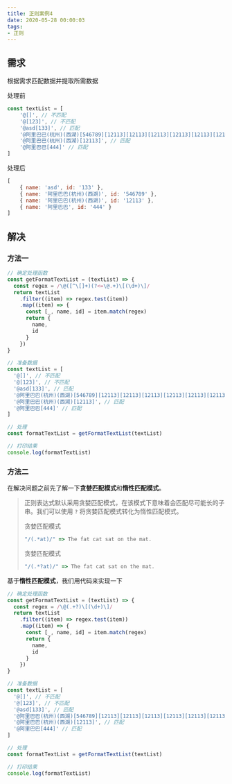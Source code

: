 ```yaml
---
title: 正则案例4
date: 2020-05-28 00:00:03
tags:
- 正则
---
```


## 需求

根据需求匹配数据并提取所需数据

处理前

```javascript
const textList = [
    '@[]', // 不匹配
    '@[123]', // 不匹配
    '@asd[133]', // 匹配
    '@阿里巴巴(杭州)(西湖)[546789][12113][12113][12113][12113][12113][12113]', // 匹配
    '@阿里巴巴(杭州)(西湖)[12113]', // 匹配
    '@阿里巴巴[444]' // 匹配
]
```

处理后

```javascript
[
    { name: 'asd', id: '133' },
    { name: '阿里巴巴(杭州)(西湖)', id: '546789' },
    { name: '阿里巴巴(杭州)(西湖)', id: '12113' },
    { name: '阿里巴巴', id: '444' }
]
```

## 解决

### 方法一

```javascript
// 确定处理函数
const getFormatTextList = (textList) => {
  const regex = /\@([^\[]+)(?<=\@.+)\[(\d+)\]/
  return textList
    .filter((item) => regex.test(item))
    .map((item) => {
      const [_, name, id] = item.match(regex)
      return {
        name,
        id
      }
    })
}

// 准备数据
const textList = [
  '@[]', // 不匹配
  '@[123]', // 不匹配
  '@asd[133]', // 匹配
  '@阿里巴巴(杭州)(西湖)[546789][12113][12113][12113][12113][12113][12113]', // 匹配
  '@阿里巴巴(杭州)(西湖)[12113]', // 匹配
  '@阿里巴巴[444]' // 匹配
]

// 处理
const formatTextList = getFormatTextList(textList)

// 打印结果
console.log(formatTextList)
```

### 方法二

在解决问题之前先了解一下**贪婪匹配模式**和**惰性匹配模式**。

> 正则表达式默认采用贪婪匹配模式，在该模式下意味着会匹配尽可能长的子串。我们可以使用 `?` 将贪婪匹配模式转化为惰性匹配模式。
>
> 贪婪匹配模式
>
> ```javascript
> "/(.*at)/" => The fat cat sat on the mat. 
> ```
>
> 贪婪匹配模式
>
> ```javascript
> "/(.*?at)/" => The fat cat sat on the mat. 
> ```

基于**惰性匹配模式**，我们用代码来实现一下

```javascript
// 确定处理函数
const getFormatTextList = (textList) => {
  const regex = /\@(.+?)\[(\d+)\]/
  return textList
    .filter((item) => regex.test(item))
    .map((item) => {
      const [_, name, id] = item.match(regex)
      return {
        name,
        id
      }
    })
}

// 准备数据
const textList = [
  '@[]', // 不匹配
  '@[123]', // 不匹配
  '@asd[133]', // 匹配
  '@阿里巴巴(杭州)(西湖)[546789][12113][12113][12113][12113][12113][12113]', // 匹配
  '@阿里巴巴(杭州)(西湖)[12113]', // 匹配
  '@阿里巴巴[444]' // 匹配
]

// 处理
const formatTextList = getFormatTextList(textList)

// 打印结果
console.log(formatTextList)
```





